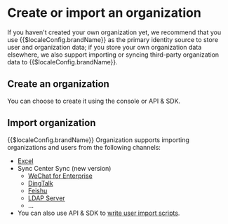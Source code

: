# Create or import an organization

<LastUpdated/>

If you haven't created your own organization yet, we recommend that you use {{$localeConfig.brandName}} as the primary identity source to store user and organization data; if you store your own organization data elsewhere, we also support importing or syncing third-party organization data to {{$localeConfig.brandName}}.

## Create an organization

You can choose to create it using the console or API & SDK.

<StackSelector snippet="create-org" selectLabel="Select method" :order="['dashboard', 'java', 'javascript']"/>

## Import organization

{{$localeConfig.brandName}} Organization supports importing organizations and users from the following channels:

- [Excel](/connections/excel/)
- Sync Center Sync (new version)
  - [WeChat for Enterprise](/connections/wechatwork/)
  - [DingTalk](/connections/dingtalk-oa/)
  - [Feishu](/connections/lark/)
  - [LDAP Server](/connections/ldap/)
  - ...
- You can also use API & SDK to [write user import scripts](/guides/migrations/use-api.md).
